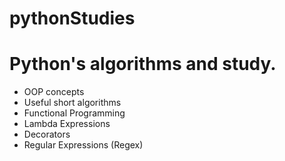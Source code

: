 # pythonStudies

<b><h1>Python's algorithms and study.</h1></b>

- OOP concepts
- Useful short algorithms
- Functional Programming
- Lambda Expressions
- Decorators
- Regular Expressions (Regex)

